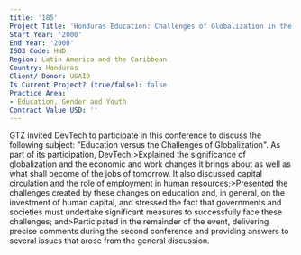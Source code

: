 ```yaml
---
title: '185'
Project Title: 'Honduras Education: Challenges of Globalization in the 21st Century'
Start Year: '2000'
End Year: '2000'
ISO3 Code: HND
Region: Latin America and the Caribbean
Country: Honduras
Client/ Donor: USAID
Is Current Project? (true/false): false
Practice Area:
- Education, Gender and Youth
Contract Value USD: ''
---
```


GTZ invited DevTech to participate in this conference to discuss the following subject: \"Education versus the Challenges of Globalization\". As part of its participation, DevTech:>Explained the significance of globalization and the economic and work changes it brings about as well as what shall become of the jobs of tomorrow. It also discussed capital circulation and the role of employment in human resources;>Presented the challenges created by these changes on education and, in general, on the investment of human capital, and stressed the fact that governments and societies must undertake significant measures to successfully face these challenges; and>Participated in the remainder of the event, delivering precise comments during the second conference and providing answers to several issues that arose from the general discussion.